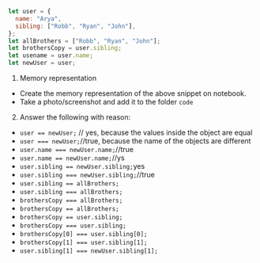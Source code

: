 ```js
let user = {
  name: "Arya",
  sibling: ["Robb", "Ryan", "John"],
};
let allBrothers = ["Robb", "Ryan", "John"];
let brothersCopy = user.sibling;
let usename = user.name;
let newUser = user;
```

1. Memory representation

- Create the memory representation of the above snippet on notebook.
- Take a photo/screenshot and add it to the folder `code`

<!-- To add this image here use ![name](./hello.jpg) -->

2. Answer the following with reason:

- `user == newUser;` // yes, because the values inside the object are equal
- `user === newUser;`//true, because the name of the objects are different
- `user.name === newUser.name;`//true
- `user.name == newUser.name;`//ys
- `user.sibling == newUser.sibling;`yes
- `user.sibling === newUser.sibling;`//true
- `user.sibling == allBrothers;`
- `user.sibling === allBrothers;`
- `brothersCopy === allBrothers;`
- `brothersCopy == allBrothers;`
- `brothersCopy == user.sibling;`
- `brothersCopy === user.sibling;`
- `brothersCopy[0] === user.sibling[0];`
- `brothersCopy[1] === user.sibling[1];`
- `user.sibling[1] === newUser.sibling[1];`
